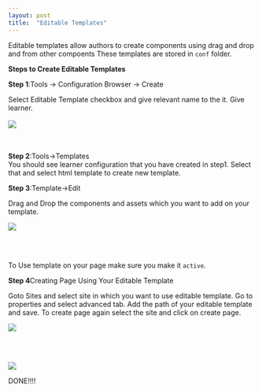 ```yaml
---
layout: post
title:  "Editable Templates"
---
```


Editable templates allow authors to create components using drag and drop and from other compoents
These templates are stored in `conf` folder.<br>

<b>Steps to Create Editable Templates</b><br>

<b>Step 1</b>:Tools -> Configuration Browser -> Create<br>

Select Editable Template checkbox and give relevant name to the it. Give learner. <br><br>
<img src="{{ site.baseurl }}/assets/img/estep1.png"/>

<br>
<br>
<b>Step 2</b>:Tools->Templates<br>
You should see learner configuration that you have created in step1. Select that and select html template to create new template.<br>

<b>Step 3</b>:Template->Edit<br>

Drag and Drop the components and assets which you want to add on your template.<br>

<img src="{{ site.baseurl }}/assets/img/estep2.png"/>

<br><br>

To Use template on your page make sure you make it `active`.

<b>Step 4</b>Creating Page Using Your Editable Template<br>

Goto Sites and select site in which you want to use editable template. Go to
properties and select advanced tab. Add the path of your editable template and save.
To create page again select the site and click on create page.<br>

<img src="{{ site.baseurl }}/assets/img/step3.png"/>

<br><br>

<img src="{{ site.baseurl }}/assets/img/step4.png"/>

<br>

DONE!!!!


